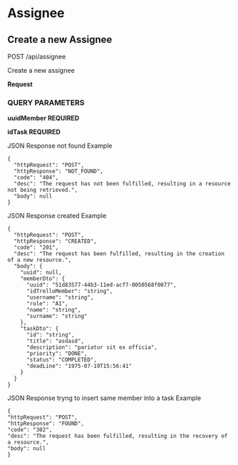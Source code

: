 # Assignee

## Create a new Assignee

POST /api/assignee

Create a new assignee

**Request**

### QUERY PARAMETERS

**uuidMember REQUIRED**

**idTask REQUIRED**


JSON Response not found Example 

```
{
  "httpRequest": "POST",
  "httpResponse": "NOT_FOUND",
  "code": "404",
  "desc": "The request has not been fulfilled, resulting in a resource not being retrieved.",
  "body": null
}
```

JSON Response created Example

``` 
{
  "httpRequest": "POST",
  "httpResponse": "CREATED",
  "code": "201",
  "desc": "The request has been fulfilled, resulting in the creation of a new resource.",
  "body": {
    "uuid": null,
    "memberDto": {
      "uuid": "51d83577-44b3-11ed-acf7-0050568f0077",
      "idTrelloMember": "string",
      "username": "string",
      "role": "A1",
      "name": "string",
      "surname": "string"
    },
    "taskDto": {
      "id": "string",
      "title": "asdasd",
      "description": "pariatur sit ex officia",
      "priority": "DONE",
      "status": "COMPLETED",
      "deadLine": "1975-07-19T15:56:41"
    }
  }
}
```

JSON Response tryng to insert same member into a task Example 

```
{
"httpRequest": "POST",
"httpResponse": "FOUND",
"code": "302",
"desc": "The request has been fulfilled, resulting in the recovery of a resource.",
"body": null
}
```